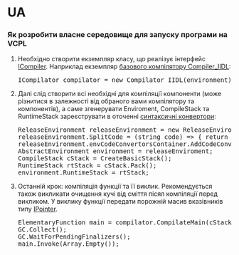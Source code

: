 <link rel="stylesheet" href="styles.css">




# UA 
<h3>Як розробити власне середовище для запуску програми на VCPL</h3>

<ol>
    <li>
        Необхідно створити екземпляр класу, що реалізує інтерфейс <a href="/Docs/Compiler.md">ICompiler</a>. Наприклад екземпляр <a href="/Docs/Compiler.md">базового компілятору Compiler_IIDL</a>: 
        <pre class="code">ICompilator compilator = new Compilator_IIDL(environment);</pre>
    </li>
    <li>
        Далі слід створити всі необхідні для компіляції <a>компоненти</a> (може різнитися в залежності від обраного вами компілятору та компонентів), а саме згенерувати Enviroment, CompileStack та RuntimeStack зареєструвати в оточенні <a href="/Docs/SyntaxConvertor.md">синтаксичні конвертори</a>: 
        <pre class="code">ReleaseEnvironment releaseEnvironment = new ReleaseEnvironment(vcplLogger); 
releaseEnvironment.SplitCode = (string code) => { return code.Split("\r\n"); }; 
releaseEnvironment.envCodeConvertorsContainer.AddCodeConvertor("CLite", new CLiteConvertor()); 
AbstractEnvironment environment = releaseEnviroment; 
CompileStack cStack = CreateBasicStack(); 
RuntimeStack rtStack = cStack.Pack(); 
environment.RuntimeStack = rtStack;</pre>
    </li>
    <li>
        Останній крок: компіляція функції та її виклик. Рекомендується також викликати очищення кучі від сміття пісял компіляції перед викликом. У виклику функції передати порожній масив вказівників типу <a href="/Docs/CoreComponents.md">IPointer</a>.
        <pre class="code">ElementaryFunction main = compilator.CompilateMain(cStack, code, ChosenSyntax, "main"); 
GC.Collect(); 
GC.WaitForPendingFinalizers(); 
main.Invoke(Array.Empty<IPointer>()); </pre>
    </li>
</ol>



